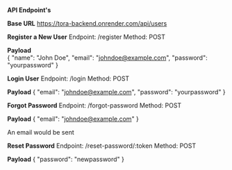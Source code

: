 **API Endpoint's**

**Base URL**
https://tora-backend.onrender.com/api/users

**Register a New User**
Endpoint: /register
Method: POST

**Payload**  
{
      "name": "John Doe",
      "email": "johndoe@example.com",
      "password": "yourpassword"
   }

**Login User**
Endpoint: /login
Method: POST

**Payload**
{
      "email": "johndoe@example.com",
      "password": "yourpassword"
}

**Forgot Password**
Endpoint: /forgot-password
Method: POST

**Payload**
{
  "email": "johndoe@example.com"
}

An email would be sent


**Reset Password**
Endpoint: /reset-password/:token
Method: POST

**Payload**
{
  "password": "newpassword"
}
